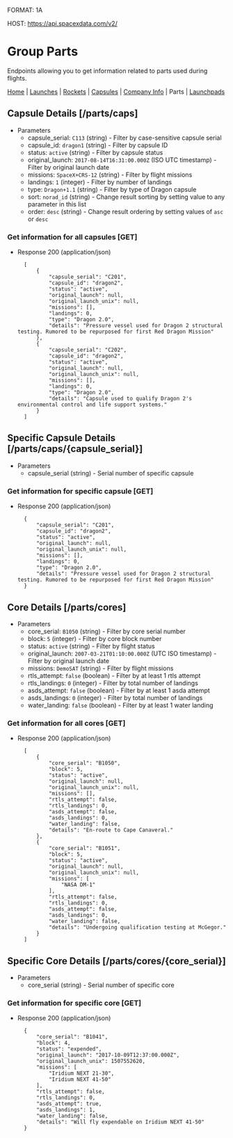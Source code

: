 FORMAT: 1A

HOST: https://api.spacexdata.com/v2/

# Group Parts

Endpoints allowing you to get information related to parts used during flights.

[Home](https://github.com/r-spacex/SpaceX-API/tree/master/docs) | [Launches](https://github.com/r-spacex/SpaceX-API/blob/master/docs/launches.md) | [Rockets](https://github.com/r-spacex/SpaceX-API/blob/master/docs/rockets.md) | [Capsules](https://github.com/r-spacex/SpaceX-API/blob/master/docs/capsules.md) | [Company Info](https://github.com/r-spacex/SpaceX-API/blob/master/docs/company_info.md) | Parts | [Launchpads](https://github.com/r-spacex/SpaceX-API/blob/master/docs/launchpads.md)

## Capsule Details [/parts/caps]

+ Parameters
    + capsule_serial: `C113` (string) - Filter by case-sensitive capsule serial
    + capsule_id: `dragon1` (string) - Filter by capsule ID
    + status: `active` (string) - Filter by capsule status
    + original_launch: `2017-08-14T16:31:00.000Z` (ISO UTC timestamp) - Filter by original launch date
    + missions: `SpaceX+CRS-12` (string) - Filter by flight missions
    + landings: `1` (integer) - Filter by number of landings
    + type: `Dragon+1.1` (string) - Filter by type of Dragon capsule
    + sort: `norad_id` (string) - Change result sorting by setting value to any parameter in this list
    + order: `desc` (string) - Change result ordering by setting values of `asc` or `desc`

### Get information for all capsules [GET]

+ Response 200 (application/json)

        [
            {
                "capsule_serial": "C201",
                "capsule_id": "dragon2",
                "status": "active",
                "original_launch": null,
                "original_launch_unix": null,
                "missions": [],
                "landings": 0,
                "type": "Dragon 2.0",
                "details": "Pressure vessel used for Dragon 2 structural testing. Rumored to be repurposed for first Red Dragon Mission"
            },
            {
                "capsule_serial": "C202",
                "capsule_id": "dragon2",
                "status": "active",
                "original_launch": null,
                "original_launch_unix": null,
                "missions": [],
                "landings": 0,
                "type": "Dragon 2.0",
                "details": "Capsule used to qualify Dragon 2's environmental control and life support systems."
            }
        ]

## Specific Capsule Details [/parts/caps/{capsule_serial}]

+ Parameters
    + capsule_serial (string) - Serial number of specific capsule

### Get information for specific capsule [GET]

+ Response 200 (application/json)

        {
            "capsule_serial": "C201",
            "capsule_id": "dragon2",
            "status": "active",
            "original_launch": null,
            "original_launch_unix": null,
            "missions": [],
            "landings": 0,
            "type": "Dragon 2.0",
            "details": "Pressure vessel used for Dragon 2 structural testing. Rumored to be repurposed for first Red Dragon Mission"
        }

## Core Details [/parts/cores]

+ Parameters
    + core_serial: `B1050` (string) - Filter by core serial number
    + block: `5` (integer) - Filter by core block number
    + status: `active` (string) - Filter by flight status
    + original_launch: `2007-03-21T01:10:00.000Z` (UTC ISO timestamp) - Filter by original launch date
    + missions: `DemoSAT` (string) - Filter by flight missions
    + rtls_attempt: `false` (boolean) - Filter by at least 1 rtls attempt
    + rtls_landings: `0` (integer) - Filter by total number of landings
    + asds_attempt: `false` (boolean) - Filter by at least 1 asda attempt
    + asds_landings: `0` (integer) - Filter by total number of landings
    + water_landing: `false` (boolean) - Filter by at least 1 water landing

### Get information for all cores [GET]

+ Response 200 (application/json)

        [
            {
                "core_serial": "B1050",
                "block": 5,
                "status": "active",
                "original_launch": null,
                "original_launch_unix": null,
                "missions": [],
                "rtls_attempt": false,
                "rtls_landings": 0,
                "asds_attempt": false,
                "asds_landings": 0,
                "water_landing": false,
                "details": "En-route to Cape Canaveral."
            },
            {
                "core_serial": "B1051",
                "block": 5,
                "status": "active",
                "original_launch": null,
                "original_launch_unix": null,
                "missions": [
                    "NASA DM-1"
                ],
                "rtls_attempt": false,
                "rtls_landings": 0,
                "asds_attempt": false,
                "asds_landings": 0,
                "water_landing": false,
                "details": "Undergoing qualification testing at McGegor."
            }
        ]

## Specific Core Details [/parts/cores/{core_serial}]

+ Parameters
    + core_serial (string) - Serial number of specific core

### Get information for specific core [GET]

+ Response 200 (application/json)

        {
            "core_serial": "B1041",
            "block": 4,
            "status": "expended",
            "original_launch": "2017-10-09T12:37:00.000Z",
            "original_launch_unix": 1507552620,
            "missions": [
                "Iridium NEXT 21-30",
                "Iridium NEXT 41-50"
            ],
            "rtls_attempt": false,
            "rtls_landings": 0,
            "asds_attempt": true,
            "asds_landings": 1,
            "water_landing": false,
            "details": "Will fly expendable on Iridium NEXT 41-50"
        }
